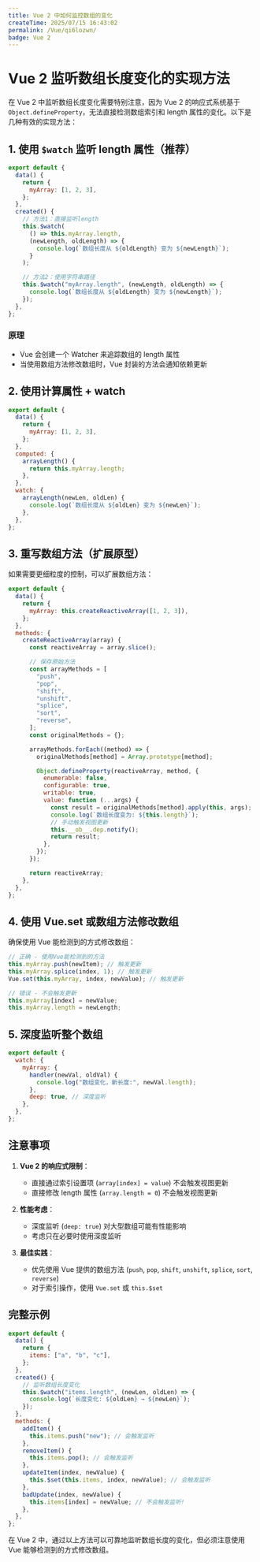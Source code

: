 ```yaml
---
title: Vue 2 中如何监控数组的变化
createTime: 2025/07/15 16:43:02
permalink: /Vue/qi6lozwn/
badge: Vue 2
---
```


# Vue 2 监听数组长度变化的实现方法

在 Vue 2 中监听数组长度变化需要特别注意，因为 Vue 2 的响应式系统基于 `Object.defineProperty`，无法直接检测数组索引和 length 属性的变化。以下是几种有效的实现方法：

## 1. 使用 `$watch` 监听 length 属性（推荐）

```javascript
export default {
  data() {
    return {
      myArray: [1, 2, 3],
    };
  },
  created() {
    // 方法1：直接监听length
    this.$watch(
      () => this.myArray.length,
      (newLength, oldLength) => {
        console.log(`数组长度从 ${oldLength} 变为 ${newLength}`);
      }
    );

    // 方法2：使用字符串路径
    this.$watch("myArray.length", (newLength, oldLength) => {
      console.log(`数组长度从 ${oldLength} 变为 ${newLength}`);
    });
  },
};
```

### 原理

- Vue 会创建一个 Watcher 来追踪数组的 length 属性
- 当使用数组方法修改数组时，Vue 封装的方法会通知依赖更新

## 2. 使用计算属性 + watch

```javascript
export default {
  data() {
    return {
      myArray: [1, 2, 3],
    };
  },
  computed: {
    arrayLength() {
      return this.myArray.length;
    },
  },
  watch: {
    arrayLength(newLen, oldLen) {
      console.log(`数组长度从 ${oldLen} 变为 ${newLen}`);
    },
  },
};
```

## 3. 重写数组方法（扩展原型）

如果需要更细粒度的控制，可以扩展数组方法：

```javascript
export default {
  data() {
    return {
      myArray: this.createReactiveArray([1, 2, 3]),
    };
  },
  methods: {
    createReactiveArray(array) {
      const reactiveArray = array.slice();

      // 保存原始方法
      const arrayMethods = [
        "push",
        "pop",
        "shift",
        "unshift",
        "splice",
        "sort",
        "reverse",
      ];
      const originalMethods = {};

      arrayMethods.forEach((method) => {
        originalMethods[method] = Array.prototype[method];

        Object.defineProperty(reactiveArray, method, {
          enumerable: false,
          configurable: true,
          writable: true,
          value: function (...args) {
            const result = originalMethods[method].apply(this, args);
            console.log(`数组长度变为: ${this.length}`);
            // 手动触发视图更新
            this.__ob__.dep.notify();
            return result;
          },
        });
      });

      return reactiveArray;
    },
  },
};
```

## 4. 使用 Vue.set 或数组方法修改数组

确保使用 Vue 能检测到的方式修改数组：

```javascript
// 正确 - 使用Vue能检测到的方法
this.myArray.push(newItem); // 触发更新
this.myArray.splice(index, 1); // 触发更新
Vue.set(this.myArray, index, newValue); // 触发更新

// 错误 - 不会触发更新
this.myArray[index] = newValue;
this.myArray.length = newLength;
```

## 5. 深度监听整个数组

```javascript
export default {
  watch: {
    myArray: {
      handler(newVal, oldVal) {
        console.log("数组变化，新长度:", newVal.length);
      },
      deep: true, // 深度监听
    },
  },
};
```

## 注意事项

1. **Vue 2 的响应式限制**：

   - 直接通过索引设置项 (`array[index] = value`) 不会触发视图更新
   - 直接修改 length 属性 (`array.length = 0`) 不会触发视图更新

2. **性能考虑**：

   - 深度监听 (`deep: true`) 对大型数组可能有性能影响
   - 考虑只在必要时使用深度监听

3. **最佳实践**：
   - 优先使用 Vue 提供的数组方法 (`push`, `pop`, `shift`, `unshift`, `splice`, `sort`, `reverse`)
   - 对于索引操作，使用 `Vue.set` 或 `this.$set`

## 完整示例

```javascript
export default {
  data() {
    return {
      items: ["a", "b", "c"],
    };
  },
  created() {
    // 监听数组长度变化
    this.$watch("items.length", (newLen, oldLen) => {
      console.log(`长度变化: ${oldLen} → ${newLen}`);
    });
  },
  methods: {
    addItem() {
      this.items.push("new"); // 会触发监听
    },
    removeItem() {
      this.items.pop(); // 会触发监听
    },
    updateItem(index, newValue) {
      this.$set(this.items, index, newValue); // 会触发监听
    },
    badUpdate(index, newValue) {
      this.items[index] = newValue; // 不会触发监听!
    },
  },
};
```

在 Vue 2 中，通过以上方法可以可靠地监听数组长度的变化，但必须注意使用 Vue 能够检测到的方式修改数组。
